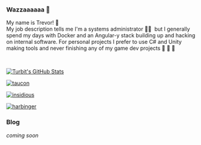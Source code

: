 ### Wazzaaaaaa 🤘

My name is Trevor!&nbsp;👋 &nbsp;
<br/>
My job description tells me I'm a systems administrator&nbsp;👨‍💻&nbsp; but I generally spend my days with Docker and an Angular-y stack building up and hacking on internal software. For personal projects I prefer to use C# and Unity making tools and never finishing any of my game dev projects 🙈&nbsp;🙉&nbsp;🙊

<br/>

[![Turbit's GitHub Stats](https://github-readme-stats.vercel.app/api?username=turbits&show_icons=true&theme=onedark&count_private=true&hide_border=true)](https://github.com/turbits)

[![taucon](https://github-readme-stats.vercel.app/api/pin/?username=Baphomet-Labs&repo=taucon&theme=onedark&hide_border=true)](https://github.com/Baphomet-Labs/taucon)

[![insidious](https://github-readme-stats.vercel.app/api/pin/?username=turbits&repo=insidious&theme=onedark&hide_border=true)](https://github.com/turbits/insidious)

[![harbinger](https://github-readme-stats.vercel.app/api/pin/?username=turbits&repo=harbinger&theme=onedark&hide_border=true)](https://github.com/turbits/harbinger)

### Blog

_coming soon_

<!-- BLOG-POST-LIST:START -->
<!-- BLOG-POST-LIST:END -->

